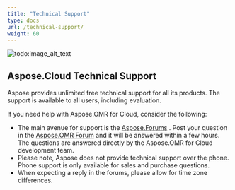 ```yaml
---
title: "Technical Support"
type: docs
url: /technical-support/
weight: 60
---
```


![todo:image\_alt\_text](/plugins/servlet/confluence/placeholder/unknown-macro)
## **Aspose.Cloud Technical Support**
Aspose provides unlimited free technical support for all its products. The support is available to all users, including evaluation.

If you need help with Aspose.OMR for Cloud, consider the following:

- The main avenue for support is the [Aspose.Forums](http://forum.aspose.cloud/) . Post your question in the [Aspose.OMR Forum](https://forum.aspose.cloud/c/omr) and it will be answered within a few hours. The questions are answered directly by the Aspose.OMR for Cloud development team.
- Please note, Aspose does not provide technical support over the phone. Phone support is only available for sales and purchase questions.
- When expecting a reply in the forums, please allow for time zone differences.
